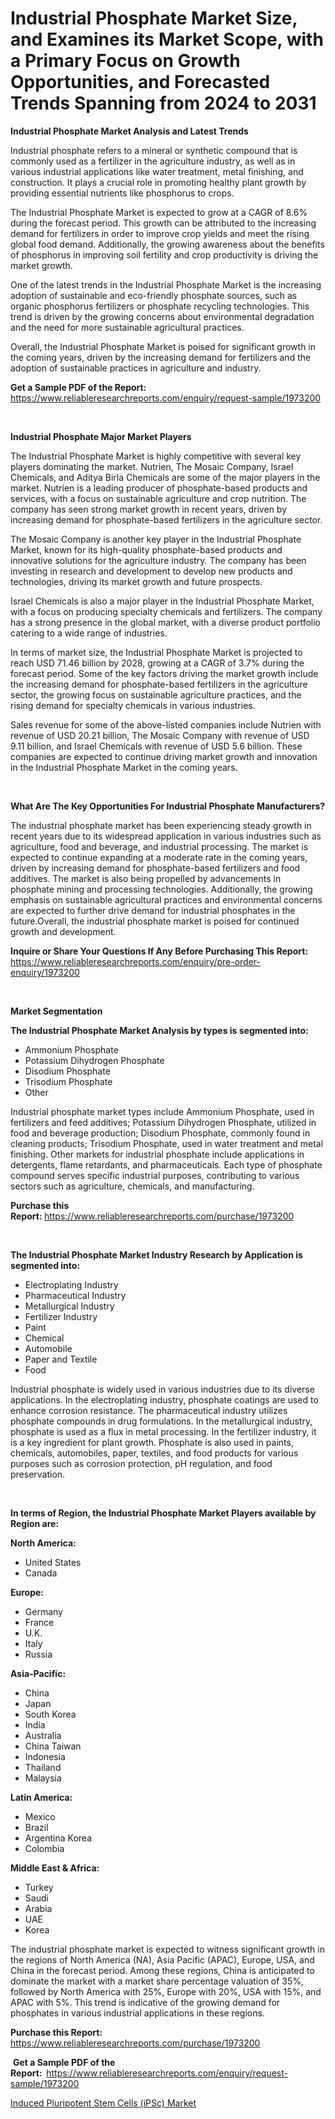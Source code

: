 <p><h1>Industrial Phosphate Market Size, and Examines its Market Scope, with a Primary Focus on Growth Opportunities, and Forecasted Trends Spanning from 2024 to 2031</h1></p><p><strong>Industrial Phosphate Market Analysis and Latest Trends</strong></p>
<p><p>Industrial phosphate refers to a mineral or synthetic compound that is commonly used as a fertilizer in the agriculture industry, as well as in various industrial applications like water treatment, metal finishing, and construction. It plays a crucial role in promoting healthy plant growth by providing essential nutrients like phosphorus to crops.</p><p>The Industrial Phosphate Market is expected to grow at a CAGR of 8.6% during the forecast period. This growth can be attributed to the increasing demand for fertilizers in order to improve crop yields and meet the rising global food demand. Additionally, the growing awareness about the benefits of phosphorus in improving soil fertility and crop productivity is driving the market growth.</p><p>One of the latest trends in the Industrial Phosphate Market is the increasing adoption of sustainable and eco-friendly phosphate sources, such as organic phosphorus fertilizers or phosphate recycling technologies. This trend is driven by the growing concerns about environmental degradation and the need for more sustainable agricultural practices.</p><p>Overall, the Industrial Phosphate Market is poised for significant growth in the coming years, driven by the increasing demand for fertilizers and the adoption of sustainable practices in agriculture and industry.</p></p>
<p><strong>Get a Sample PDF of the Report:&nbsp;</strong> <a href="https://www.reliableresearchreports.com/enquiry/request-sample/1973200">https://www.reliableresearchreports.com/enquiry/request-sample/1973200</a></p>
<p>&nbsp;</p>
<p><strong>Industrial Phosphate Major Market Players</strong></p>
<p><p>The Industrial Phosphate Market is highly competitive with several key players dominating the market. Nutrien, The Mosaic Company, Israel Chemicals, and Aditya Birla Chemicals are some of the major players in the market. Nutrien is a leading producer of phosphate-based products and services, with a focus on sustainable agriculture and crop nutrition. The company has seen strong market growth in recent years, driven by increasing demand for phosphate-based fertilizers in the agriculture sector.</p><p>The Mosaic Company is another key player in the Industrial Phosphate Market, known for its high-quality phosphate-based products and innovative solutions for the agriculture industry. The company has been investing in research and development to develop new products and technologies, driving its market growth and future prospects.</p><p>Israel Chemicals is also a major player in the Industrial Phosphate Market, with a focus on producing specialty chemicals and fertilizers. The company has a strong presence in the global market, with a diverse product portfolio catering to a wide range of industries.</p><p>In terms of market size, the Industrial Phosphate Market is projected to reach USD 71.46 billion by 2028, growing at a CAGR of 3.7% during the forecast period. Some of the key factors driving the market growth include the increasing demand for phosphate-based fertilizers in the agriculture sector, the growing focus on sustainable agriculture practices, and the rising demand for specialty chemicals in various industries.</p><p>Sales revenue for some of the above-listed companies include Nutrien with revenue of USD 20.21 billion, The Mosaic Company with revenue of USD 9.11 billion, and Israel Chemicals with revenue of USD 5.6 billion. These companies are expected to continue driving market growth and innovation in the Industrial Phosphate Market in the coming years.</p></p>
<p>&nbsp;</p>
<p><strong>What Are The Key Opportunities For Industrial Phosphate Manufacturers?</strong></p>
<p><p>The industrial phosphate market has been experiencing steady growth in recent years due to its widespread application in various industries such as agriculture, food and beverage, and industrial processing. The market is expected to continue expanding at a moderate rate in the coming years, driven by increasing demand for phosphate-based fertilizers and food additives. The market is also being propelled by advancements in phosphate mining and processing technologies. Additionally, the growing emphasis on sustainable agricultural practices and environmental concerns are expected to further drive demand for industrial phosphates in the future.Overall, the industrial phosphate market is poised for continued growth and development.</p></p>
<p><strong>Inquire or Share Your Questions If Any Before Purchasing This Report:</strong> <a href="https://www.reliableresearchreports.com/enquiry/pre-order-enquiry/1973200">https://www.reliableresearchreports.com/enquiry/pre-order-enquiry/1973200</a></p>
<p>&nbsp;</p>
<p><strong>Market Segmentation</strong></p>
<p><strong>The Industrial Phosphate Market Analysis by types is segmented into:</strong></p>
<p><ul><li>Ammonium Phosphate</li><li>Potassium Dihydrogen Phosphate</li><li>Disodium Phosphate</li><li>Trisodium Phosphate</li><li>Other</li></ul></p>
<p><p>Industrial phosphate market types include Ammonium Phosphate, used in fertilizers and feed additives; Potassium Dihydrogen Phosphate, utilized in food and beverage production; Disodium Phosphate, commonly found in cleaning products; Trisodium Phosphate, used in water treatment and metal finishing. Other markets for industrial phosphate include applications in detergents, flame retardants, and pharmaceuticals. Each type of phosphate compound serves specific industrial purposes, contributing to various sectors such as agriculture, chemicals, and manufacturing.</p></p>
<p><strong>Purchase this Report:&nbsp;</strong><a href="https://www.reliableresearchreports.com/purchase/1973200">https://www.reliableresearchreports.com/purchase/1973200</a></p>
<p>&nbsp;</p>
<p><strong>The Industrial Phosphate Market Industry Research by Application is segmented into:</strong></p>
<p><ul><li>Electroplating Industry</li><li>Pharmaceutical Industry</li><li>Metallurgical Industry</li><li>Fertilizer Industry</li><li>Paint</li><li>Chemical</li><li>Automobile</li><li>Paper and Textile</li><li>Food</li></ul></p>
<p><p>Industrial phosphate is widely used in various industries due to its diverse applications. In the electroplating industry, phosphate coatings are used to enhance corrosion resistance. The pharmaceutical industry utilizes phosphate compounds in drug formulations. In the metallurgical industry, phosphate is used as a flux in metal processing. In the fertilizer industry, it is a key ingredient for plant growth. Phosphate is also used in paints, chemicals, automobiles, paper, textiles, and food products for various purposes such as corrosion protection, pH regulation, and food preservation.</p></p>
<p>&nbsp;</p>
<p><strong>In terms of Region, the Industrial Phosphate Market Players available by Region are:</strong></p>
<p>
    <p> <strong> North America: </strong>
        <ul>
            <li>United States</li>
            <li>Canada</li>
        </ul>
        </p> 
    <p> <strong> Europe: </strong>
        <ul>
            <li>Germany</li>
            <li>France</li>
            <li>U.K.</li>
            <li>Italy</li>
            <li>Russia</li>
        </ul>
        </p> 
    <p> <strong> Asia-Pacific: </strong>
        <ul>
            <li>China</li>
            <li>Japan</li>
            <li>South Korea</li>
            <li>India</li>
            <li>Australia</li>
            <li>China Taiwan</li>
            <li>Indonesia</li>
            <li>Thailand</li>
            <li>Malaysia</li>
        </ul>
        </p> 
    <p> <strong> Latin America: </strong>
        <ul>
            <li>Mexico</li>
            <li>Brazil</li>
            <li>Argentina Korea</li>
            <li>Colombia</li>
        </ul>
        </p> 
    <p> <strong> Middle East & Africa: </strong>
        <ul>
            <li>Turkey</li>
            <li>Saudi</li>
            <li>Arabia</li>
            <li>UAE</li>
            <li>Korea</li>
        </ul>
    </p>
    </p>
<p><p>The industrial phosphate market is expected to witness significant growth in the regions of North America (NA), Asia Pacific (APAC), Europe, USA, and China in the forecast period. Among these regions, China is anticipated to dominate the market with a market share percentage valuation of 35%, followed by North America with 25%, Europe with 20%, USA with 15%, and APAC with 5%. This trend is indicative of the growing demand for phosphates in various industrial applications in these regions.</p></p>
<p><strong>Purchase this Report: </strong><a href="https://www.reliableresearchreports.com/purchase/1973200">https://www.reliableresearchreports.com/purchase/1973200</a></p>
<p>&nbsp;<strong>Get a Sample PDF of the Report:&nbsp;&nbsp;</strong><a href="https://www.reliableresearchreports.com/enquiry/request-sample/1973200">https://www.reliableresearchreports.com/enquiry/request-sample/1973200</a></p>
<p><strong></strong></p>
<p><p><a href="https://metal-farmhouse-e95.notion.site/Induced-Pluripotent-Stem-Cells-iPSc-Market-Size-Reflecting-a-Forecast-Till-2031-Market-By-Type-B-344be8a84a9e475ab544cdffb8d8759d">Induced Pluripotent Stem Cells (iPSc) Market</a></p></p>